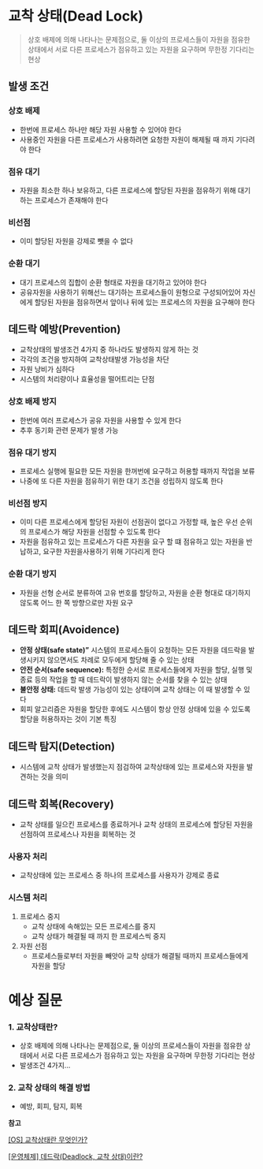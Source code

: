 # 교착 상태(Dead Lock)

> 상호 배제에 의해 나타나는 문제점으로, 둘 이상의 프로세스들이 자원을 점유한 상태에서 서로 다른 프로세스가 점유하고 있는 자원을 요구하며 무한정 기다리는 현상
> 

## 발생 조건

### 상호 배제

- 한번에 프로세스 하나만 해당 자원 사용할 수 있어야 한다
- 사용중인 자원을 다른 프로세스가 사용하려면 요청한 자원이 해제될 때 까지 기다려야 한다

### 점유 대기

- 자원을 최소한 하나 보유하고, 다른 프로세스에 할당된 자원을 점유하기 위해 대기하는 프로세스가 존재해야 한다

### 비선점

- 이미 할당된 자원을 강제로 뺏을 수 없다

### 순환 대기

- 대기 프로세스의 집합이 순환 형태로 자원을 대기하고 있어야 한다
- 공유자원을 사용하기 위해선느 대기하는 프로세스들이 원형으로 구성되어있어 자신에게 할당된 자원을 점유하면서 앞이나 뒤에 있는 프로세스의 자원을 요구해야 한다

## 데드락 예방(Prevention)

- 교착상태의 발생조건 4가지 중 하나라도 발생하지 않게 하는 것
- 각각의 조건을 방지하여 교착상태발생 가능성을 차단
- 자원 낭비가 심하다
- 시스템의 처리량이나 효율성을 떨어트리는 단점

### 상호 배제 방지

- 한번에 여러 프로세스가 공유 자원을 사용할 수 있게 한다
- 추후 동기화 관련 문제가 발생 가능

### 점유 대기 방지

- 프로세스 실행에 필요한 모든 자원을 한꺼번에 요구하고 허용할 때까지 작업을 보류
- 나중에 또 다른 자원을 점유하기 위한 대기 조건을 성립하지 않도록 한다

### 비선점 방지

- 이미 다른 프로세스에게 할당된 자원이 선점권이 없다고 가정할 때, 높은 우선 순위의 프로세스가 해당 자원을 선점할 수 있도록 한다
- 자원을 점유하고 있는 프로세스가 다른 자원을 요구 할 떄 점유하고 있는 자원을 반납하고, 요구한 자원을사용하기 위해 기다리게 한다

### 순환 대기 방지

- 자원을 선형 순서로 분류하여 고유 번호를 할당하고, 자원을 순환 형대로 대기하지 않도록 어느 한 쪽 방향으로만 자원 요구

## 데드락 회피(Avoidence)

- **안정 상태(safe state)”** 시스템의 프로세스들이 요청하는 모든 자원을 데드락을 발생시키지 않으면서도 차례로 모두에게 할당해 줄 수 있는 상태
- **안전 순서(safe sequence):** 특정한 순서로 프로세스들에게 자원을 할당, 실행 및 종료 등의 작업을  할 때 데드락이 발생하지 않는 순서를 찾을 수 있는 상태
- **불안정 상태:** 데드락 발생 가능성이 있는 상태이며 교착 상태는 이 때 발생할 수 있다
- 회피 알고리즘은 자원을 할당한 후에도 시스템이 항상 안정 상태에 있을 수 있도록 할당을 허용하자는 것이 기본 특징

## 데드락 탐지(Detection)

- 시스템에 교착 상태가 발생했는지 점검하여 교착상태에 있는 프로세스와 자원을 발견하는 것을 의미

## 데드락 회복(Recovery)

- 교착 상태를 일으킨 프로세스를 종료하거나 교착 상태의 프로세스에 할당된 자원을 선점하여 프로세스나 자원을 회복하는 것

### 사용자 처리

- 교착상태에 있는 프로세스 중 하나의 프로세스를 사용자가 강제로 종료

### 시스템 처리

1. 프로세스 중지
    - 교착 상태에 속해있는 모든 프로세스를 중지
    - 교착 상태가 해결될 때 까지 한 프로세스씩 중지
2. 자원 선점
    - 프로세스들로부터 자원을 빼앗아 교착 상태가 해결될 때까지 프로세스들에게 자원을 할당

# 예상 질문

### 1. 교착상태란?

- 상호 배제에 의해 나타나는 문제점으로, 둘 이상의 프로세스들이 자원을 점유한 상태에서 서로 다른 프로세스가 점유하고 있는 자원을 요구하며 무한정 기다리는 현상
- 발생조건 4가지…

### 2. 교착 상태의 해결 방법

- 예방, 회피, 탐지, 회복

**참고**

[[OS] 교착상태란 무엇인가?](https://coding-factory.tistory.com/311)

[[운영체제] 데드락(Deadlock, 교착 상태)이란?](https://chanhuiseok.github.io/posts/cs-2/)
